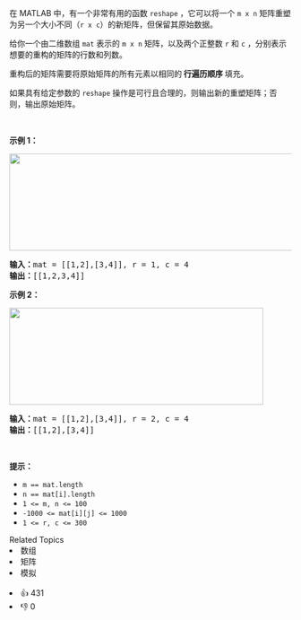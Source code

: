 <p>在 MATLAB 中，有一个非常有用的函数 <code>reshape</code> ，它可以将一个&nbsp;<code>m x n</code> 矩阵重塑为另一个大小不同（<code>r x c</code>）的新矩阵，但保留其原始数据。</p>

<p>给你一个由二维数组 <code>mat</code> 表示的&nbsp;<code>m x n</code> 矩阵，以及两个正整数 <code>r</code> 和 <code>c</code> ，分别表示想要的重构的矩阵的行数和列数。</p>

<p>重构后的矩阵需要将原始矩阵的所有元素以相同的<strong> 行遍历顺序 </strong>填充。</p>

<p>如果具有给定参数的 <code>reshape</code> 操作是可行且合理的，则输出新的重塑矩阵；否则，输出原始矩阵。</p>

<p>&nbsp;</p>

<p><strong>示例 1：</strong></p> 
<img alt="" src="https://assets.leetcode.com/uploads/2021/04/24/reshape1-grid.jpg" style="width: 613px; height: 173px;" /> 
<pre>
<strong>输入：</strong>mat = [[1,2],[3,4]], r = 1, c = 4
<strong>输出：</strong>[[1,2,3,4]]
</pre>

<p><strong>示例 2：</strong></p> 
<img alt="" src="https://assets.leetcode.com/uploads/2021/04/24/reshape2-grid.jpg" style="width: 453px; height: 173px;" /> 
<pre>
<strong>输入：</strong>mat = [[1,2],[3,4]], r = 2, c = 4
<strong>输出：</strong>[[1,2],[3,4]]
</pre>

<p>&nbsp;</p>

<p><strong>提示：</strong></p>

<ul> 
 <li><code>m == mat.length</code></li> 
 <li><code>n == mat[i].length</code></li> 
 <li><code>1 &lt;= m, n &lt;= 100</code></li> 
 <li><code>-1000 &lt;= mat[i][j] &lt;= 1000</code></li> 
 <li><code>1 &lt;= r, c &lt;= 300</code></li> 
</ul>

<div><div>Related Topics</div><div><li>数组</li><li>矩阵</li><li>模拟</li></div></div><br><div><li>👍 431</li><li>👎 0</li></div>